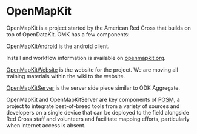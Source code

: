 # OpenMapKit

OpenMapKit is a project started by the American Red Cross that builds on top of OpenDataKit. OMK has a few components:

[OpenMapKitAndroid](https://github.com/AmericanRedCross/OpenMapKitAndroid) is the android client.

Install and workflow information is available on [openmapkit.org](https://openmapkit.org).

[OpenMapKitWebsite](https://github.com/AmericanRedCross/OpenMapKitWebsite) is the website for the project. We are moving all training materials within the wiki to the website.

[OpenMapKitServer](https://github.com/AmericanRedCross/OpenMapKitServer) is the server side piece similar to ODK Aggregate.

OpenMapKit and OpenMapKitServer are key components of [POSM](https://github.com/AmericanRedCross/posm), a project to integrate best-of-breed tools from a variety of sources and developers on a single device that can be deployed to the field alongside Red Cross staff and volunteers and facilitate mapping efforts, particularly when internet access is absent.
